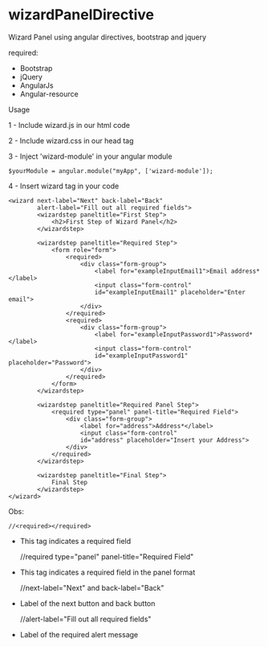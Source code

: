 wizardPanelDirective
====================

Wizard Panel using angular directives, bootstrap and jquery

required: 

- Bootstrap
- jQuery
- AngularJs
- Angular-resource

Usage

1 - Include wizard.js in our html code

2 - Include wizard.css in our head tag

3 - Inject 'wizard-module' in your angular module
	
	$yourModule = angular.module("myApp", ['wizard-module']);

4 - Insert wizard tag in your code

	<wizard next-label="Next" back-label="Back" 
			alert-label="Fill out all required fields">
			<wizardstep paneltitle="First Step">
				<h2>First Step of Wizard Panel</h2>
			</wizardstep>

			<wizardstep paneltitle="Required Step"> 
				<form role="form">
					<required>
						<div class="form-group">
							<label for="exampleInputEmail1">Email address*</label>
							<input class="form-control"
							id="exampleInputEmail1" placeholder="Enter email">
						</div>
					</required>
					<required>
						<div class="form-group">
							<label for="exampleInputPassword1">Password*</label>
							<input class="form-control" 
							id="exampleInputPassword1" placeholder="Password">
						</div>
					</required>
				</form>
			</wizardstep>

			<wizardstep paneltitle="Required Panel Step">
				<required type="panel" panel-title="Required Field">
					<div class="form-group">
						<label for="address">Address*</label>
						<input class="form-control"
						id="address" placeholder="Insert your Address">
					</div>
				</required>
			</wizardstep>

			<wizardstep paneltitle="Final Step"> 
				Final Step
			</wizardstep>
	</wizard>



Obs:

	//<required></required>
* This tag indicates a required field

	//required type="panel" panel-title="Required Field"
* This tag indicates a required field in the panel format

	//next-label="Next" and back-label="Back"
* Label of the next button and back button

	//alert-label="Fill out all required fields"
* Label of the required alert message 

